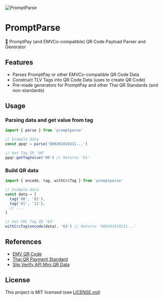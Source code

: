 ![PromptParse](https://user-images.githubusercontent.com/61514399/202692697-c6bbade6-f5b4-4a60-8989-5d80ba31f58e.png)

# PromptParse
💸 PromptPay (and EMVCo-compatible) QR Code Payload Parser and Generator

## Features
- Parses PromptPay or other EMVCo-compatible QR Code Data
- Construct TLV Tags into QR Code Data (uses to create QR Code)
- Pre-made generators for PromptPay and other Thai QR Standards (and non-standards)

## Usage
### Parsing data and get value from tag
```ts
import { parse } from 'promptparse'

// Example data
const ppqr = parse('000201010211...')

// Get Tag ID '00'
ppqr.getTagValue('00') // Returns '01'
```

### Build QR data
```ts
import { encode, tag, withCrcTag } from 'promptparse'

// Example data
const data = [
  tag('00', '01'),
  tag('01', '11'),
  // ...
]

// Set CRC Tag ID '63'
withCrcTag(encode(data), '63') // Returns '000201010211...'
```

## References
- [EMV QR Code](https://www.emvco.com/emv-technologies/qrcodes/)
- [Thai QR Payment Standard](https://www.bot.or.th/Thai/PaymentSystems/StandardPS/Documents/ThaiQRCode_Payment_Standard.pdf)
- [Slip Verify API Mini QR Data](https://developer.scb/assets/documents/documentation/qr-payment/extracting-data-from-mini-qr.pdf)

## License
This project is MIT licensed (see [LICENSE.md](LICENSE.md))